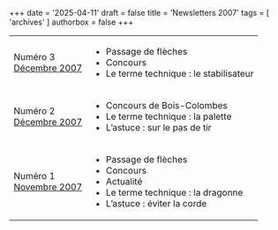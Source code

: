 +++
date = '2025-04-11'
draft = false
title = 'Newsletters 2007'
tags = [ 'archives' ]
authorbox = false
+++

<table>
<tbody>
    <tr>
        <td>Numéro 3<br/>
        <a href="/newsletters/newsletter-200712_03.pdf">
            Décembre 2007
            </a>
        </td>
        <td>
            <ul>
                <li>Passage de flèches</li>
                <li>Concours</li>
                <li>Le terme technique : le stabilisateur</li>
            </ul>        
        </td>
    </tr>
    <tr>
        <td>Numéro 2<br/>
        <a href="/newsletters/newsletter-200712_02.pdf">
            Décembre 2007
            </a>
        </td>
        <td>
            <ul>
                <li>Concours de Bois-Colombes</li>
                <li>Le terme technique : la palette</li>
                <li>L’astuce : sur le pas de tir</li>
            </ul>            
        </td>
    </tr>
    <tr>
        <td>Numéro 1<br/>
        <a href="/newsletters/newsletter-200711_01.pdf">
            Novembre 2007
            </a>
        </td>
        <td>
            <ul>
                <li>Passage de flèches</li>
                <li>Concours</li>
                <li>Actualité</li>
                <li>Le terme technique : la dragonne</li>
                <li>L’astuce : éviter la corde</li>
            </ul>
        </td>
    </tr>





</tbody>
</table>

